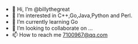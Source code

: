 - 👋 Hi, I’m @billythegreat
- 👀 I’m interested in C++,Go,Java,Python and Perl.
- 🌱 I’m currently learning Go
- 💞️ I’m looking to collaborate on ...
- 📫 How to reach me 7100967@qq.com

<!---
billythegreat/billythegreat is a ✨ special ✨ repository because its `README.md` (this file) appears on your GitHub profile.
You can click the Preview link to take a look at your changes.
--->
